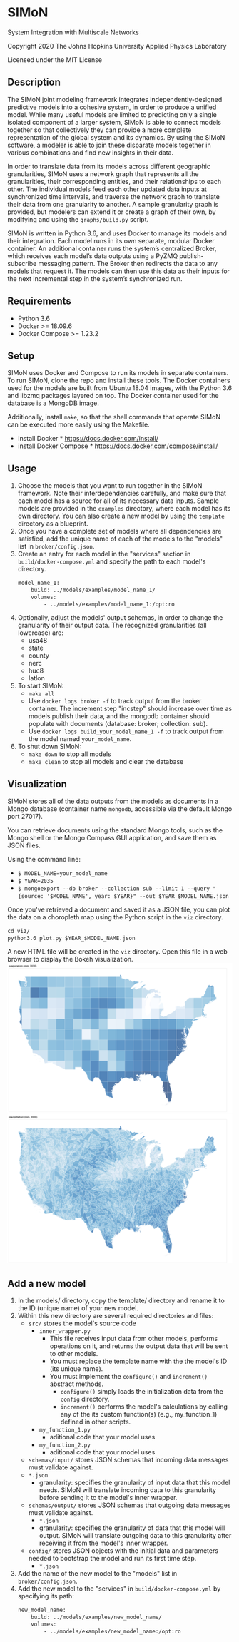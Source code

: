 
# SIMoN
System Integration with Multiscale Networks

Copyright 2020 The Johns Hopkins University Applied Physics Laboratory

Licensed under the MIT License

## Description
The SIMoN joint modeling framework integrates independently-designed predictive models into a cohesive system, in order to produce a unified model. While many useful models are limited to predicting only a single isolated component of a larger system, SIMoN is able to connect models together so that collectively they can provide a more complete representation of the global system and its dynamics.  By using the SIMoN software, a modeler is able to join these disparate models together in various combinations and find new insights in their data.

In order to translate data from its models across different geographic granularities, SIMoN uses a network graph that represents all the granularities, their corresponding entities, and their relationships to each other. The individual models feed each other updated data inputs at synchronized time intervals, and traverse the network graph to translate their data from one granularity to another. A sample granularity graph is provided, but modelers can extend it or create a graph of their own, by modifying and using the `graphs/build.py` script.

SIMoN is written in Python 3.6, and uses Docker to manage its models and their integration. Each model runs in its own separate, modular Docker container. An additional container runs the system’s centralized Broker, which receives each model’s data outputs using a PyZMQ publish-subscribe messaging pattern. The Broker then redirects the data to any models that request it. The models can then use this data as their inputs for the next incremental step in the system’s synchronized run.

## Requirements

 - Python 3.6
 - Docker >= 18.09.6
 - Docker Compose >= 1.23.2

## Setup
SIMoN uses Docker and Compose to run its models in separate containers. To run SIMoN, clone the repo and install these tools.
The Docker containers used for the models are built from Ubuntu 18.04 images, with the Python 3.6 and libzmq packages layered on top.
The Docker container used for the database is a MongoDB image.

Additionally, install `make`, so that the shell commands that operate SIMoN can be executed more easily using the Makefile.

* install Docker
        * https://docs.docker.com/install/
* install Docker Compose
        * https://docs.docker.com/compose/install/


## Usage
1.  Choose the models that you want to run together in the SIMoN framework. Note their interdependencies carefully, and make sure that each model has a source for all of its necessary data inputs. Sample models are provided in the `examples` directory, where each model has its own directory. You can also create a new model by using the `template` directory as a blueprint.
2.  Once you have a complete set of models where all dependencies are satisfied, add the unique name of each of the models to the "models" list in `broker/config.json`.
3.  Create an entry for each model in the "services" section in `build/docker-compose.yml` and specify the path to each model's directory.
    ```
    model_name_1:
        build: ../models/examples/model_name_1/
        volumes:
            - ../models/examples/model_name_1:/opt:ro
4. Optionally, adjust the models' output schemas, in order to change the granularity of their output data. The recognized granularities (all lowercase) are:
    * usa48
    * state
    * county
    * nerc
    * huc8
    * latlon
5. To start SIMoN:
    * `make all`
    * Use `docker logs broker -f` to track output from the broker container. The increment step "incstep" should increase over time as models publish their data, and the mongodb container should populate with documents (database: broker; collection: sub).
    * Use `docker logs build_your_model_name_1 -f` to track output from the model named `your_model_name`.
6.  To shut down SIMoN:
    * `make down` to stop all models
    * `make clean` to stop all models and clear the database

## Visualization
SIMoN stores all of the data outputs from the models as documents in a Mongo database (container name `mongodb`, accessible via the default Mongo port 27017).

You can retrieve documents using the standard Mongo tools, such as the Mongo shell or the Mongo Compass GUI application, and save them as JSON files.

Using the command line:
  * `$ MODEL_NAME=your_model_name`
  * `$ YEAR=2035`
  * `$ mongoexport --db broker --collection sub --limit 1
      --query "{source: '$MODEL_NAME', year: $YEAR}"
      --out $YEAR_$MODEL_NAME.json`

Once you've retrieved a document and saved it as a JSON file, you can plot the data on a choropleth map using the Python script in the `viz` directory.
```
cd viz/
python3.6 plot.py $YEAR_$MODEL_NAME.json
```
A new HTML file will be created in the `viz` directory. Open this file in a web browser to display the Bokeh visualization.
![evaporation](viz/demo/2035_evaporation.png)
![precipitation](viz/demo/2035_precipitation.png)

## Add a new model
1. In the models/ directory, copy the template/ directory and rename it to the ID (unique name) of your new model.
1. Within this new directory are several required directories and files:
    * `src/` stores the model's source code
        * `inner_wrapper.py`
            * This file receives input data from other models, performs operations on it, and returns the output data that will be sent to other models.
            * You must replace the template name with the the model's ID (its unique name).
            * You must implement the `configure()` and `increment()` abstract methods.
                * `configure()` simply loads the initialization data from the `config` directory.
                * `increment()` performs the model's calculations by calling any of the its custom function(s) (e.g., my_function_1) defined in other scripts.
        * `my_function_1.py`
            * aditional code that your model uses
        * `my_function_2.py`
            * aditional code that your model uses
    * `schemas/input/` stores JSON schemas that incoming data messages must validate against.
	* `*.json`
        * granularity: specifies the granularity of input data that this model needs. SIMoN will translate incoming data to this granularity before sending it to the model's inner wrapper.
    * `schemas/output/` stores JSON schemas that outgoing data messages must validate against.
        * `*.json`
        * granularity: specifies the granularity of data that this model will output. SIMoN will translate outgoing data to this granularity after receiving it from the model's inner wrapper.
    * `config/` stores JSON objects with the initial data and parameters needed to bootstrap the model and run its first time step.
        * `*.json`
2. Add the name of the new model to the "models" list in `broker/config.json`.
3. Add the new model to the "services" in `build/docker-compose.yml` by specifying its path:
    ```
    new_model_name:
        build: ../models/examples/new_model_name/
        volumes:
            - ../models/examples/new_model_name:/opt:ro
